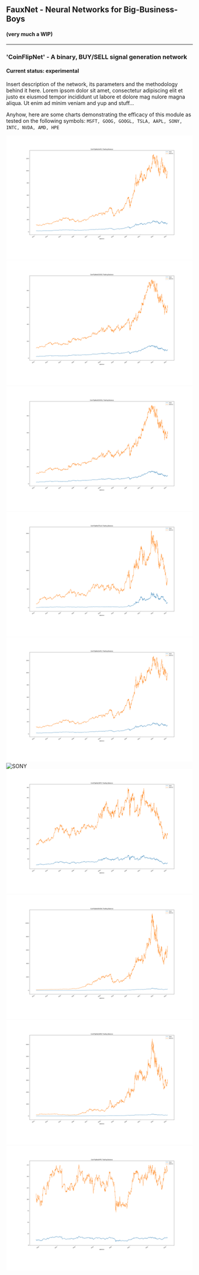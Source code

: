 
## FauxNet - Neural Networks for Big-Business-Boys
#### (**very much** a WIP)

---

### 'CoinFlipNet' - A binary, BUY/SELL signal generation network
#### Current status: experimental

  Insert description of the network, its parameters and the methodology behind it here. Lorem ipsom dolor sit amet, consectetur adipiscing
elit et justo ex eiusmod tempor incididunt ut labore et dolore mag nulore magna aliqua. Ut enim ad minim veniam and yup and stuff...

  Anyhow, here are some charts demonstrating the efficacy of this module as tested on the following symbols: `MSFT, GOOG, GOOGL, TSLA, AAPL, SONY, INTC, NVDA, AMD, HPE`

![MSFT](figures/AAPL_coin_flip_net.png)
![GOOG](figures/GOOG_coin_flip_net.png)
![GOOGL](figures/GOOGL_coin_flip_net.png)
![TSLA](figures/TSLA_coin_flip_net.png)
![AAPL](figures/AAPL_coin_flip_net.png)
![SONY](figures/SONY_coin_flip_net.png)
![INTC](figures/INTC_coin_flip_net.png)
![NVDA](figures/NVDA_coin_flip_net.png)
![AMD](figures/AMD_coin_flip_net.png)
![HPE](figures/HPE_coin_flip_net.png)